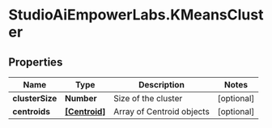 # StudioAiEmpowerLabs.KMeansCluster

## Properties

Name | Type | Description | Notes
------------ | ------------- | ------------- | -------------
**clusterSize** | **Number** | Size of the cluster | [optional] 
**centroids** | [**[Centroid]**](Centroid.md) | Array of Centroid objects | [optional] 


